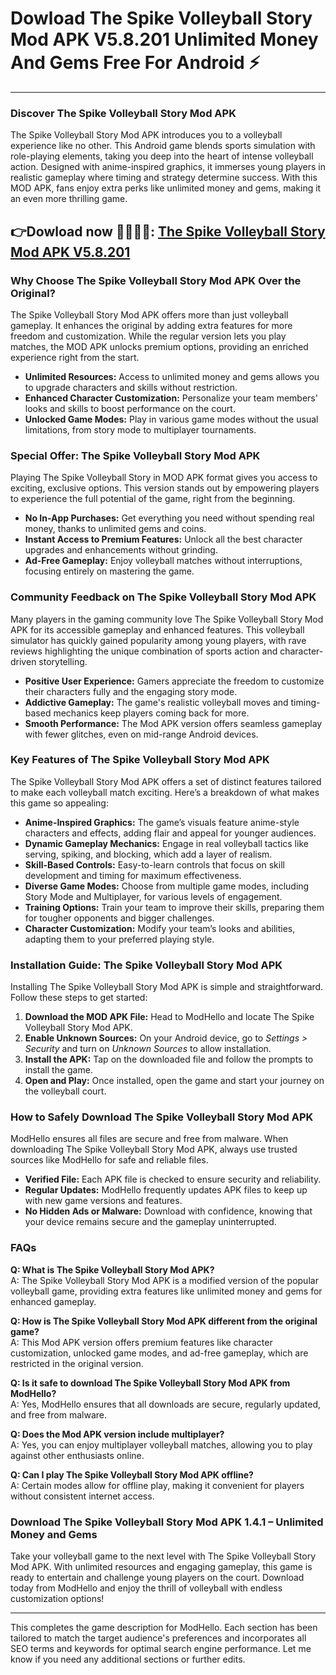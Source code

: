 # Dowload The Spike Volleyball Story Mod APK V5.8.201 Unlimited Money And Gems Free For Android ⚡️

---

### Discover The Spike Volleyball Story Mod APK

The Spike Volleyball Story Mod APK introduces you to a volleyball experience like no other. This Android game blends sports simulation with role-playing elements, taking you deep into the heart of intense volleyball action. Designed with anime-inspired graphics, it immerses young players in realistic gameplay where timing and strategy determine success. With this MOD APK, fans enjoy extra perks like unlimited money and gems, making it an even more thrilling game.


## 👉Dowload now 🤾🏻‍♂️🤾: [The Spike Volleyball Story Mod APK V5.8.201](https://modhello.com/the-spike/)

### Why Choose The Spike Volleyball Story Mod APK Over the Original?

The Spike Volleyball Story Mod APK offers more than just volleyball gameplay. It enhances the original by adding extra features for more freedom and customization. While the regular version lets you play matches, the MOD APK unlocks premium options, providing an enriched experience right from the start.

- **Unlimited Resources:** Access to unlimited money and gems allows you to upgrade characters and skills without restriction.
- **Enhanced Character Customization:** Personalize your team members' looks and skills to boost performance on the court.
- **Unlocked Game Modes:** Play in various game modes without the usual limitations, from story mode to multiplayer tournaments.

### Special Offer: The Spike Volleyball Story Mod APK

Playing The Spike Volleyball Story in MOD APK format gives you access to exciting, exclusive options. This version stands out by empowering players to experience the full potential of the game, right from the beginning.

- **No In-App Purchases:** Get everything you need without spending real money, thanks to unlimited gems and coins.
- **Instant Access to Premium Features:** Unlock all the best character upgrades and enhancements without grinding.
- **Ad-Free Gameplay:** Enjoy volleyball matches without interruptions, focusing entirely on mastering the game.

### Community Feedback on The Spike Volleyball Story Mod APK

Many players in the gaming community love The Spike Volleyball Story Mod APK for its accessible gameplay and enhanced features. This volleyball simulator has quickly gained popularity among young players, with rave reviews highlighting the unique combination of sports action and character-driven storytelling.

- **Positive User Experience:** Gamers appreciate the freedom to customize their characters fully and the engaging story mode.
- **Addictive Gameplay:** The game's realistic volleyball moves and timing-based mechanics keep players coming back for more.
- **Smooth Performance:** The Mod APK version offers seamless gameplay with fewer glitches, even on mid-range Android devices.

### Key Features of The Spike Volleyball Story Mod APK

The Spike Volleyball Story Mod APK offers a set of distinct features tailored to make each volleyball match exciting. Here’s a breakdown of what makes this game so appealing:

- **Anime-Inspired Graphics:** The game’s visuals feature anime-style characters and effects, adding flair and appeal for younger audiences.
- **Dynamic Gameplay Mechanics:** Engage in real volleyball tactics like serving, spiking, and blocking, which add a layer of realism.
- **Skill-Based Controls:** Easy-to-learn controls that focus on skill development and timing for maximum effectiveness.
- **Diverse Game Modes:** Choose from multiple game modes, including Story Mode and Multiplayer, for various levels of engagement.
- **Training Options:** Train your team to improve their skills, preparing them for tougher opponents and bigger challenges.
- **Character Customization:** Modify your team’s looks and abilities, adapting them to your preferred playing style.

### Installation Guide: The Spike Volleyball Story Mod APK

Installing The Spike Volleyball Story Mod APK is simple and straightforward. Follow these steps to get started:

1. **Download the MOD APK File:** Head to ModHello and locate The Spike Volleyball Story Mod APK.
2. **Enable Unknown Sources:** On your Android device, go to *Settings > Security* and turn on *Unknown Sources* to allow installation.
3. **Install the APK:** Tap on the downloaded file and follow the prompts to install the game.
4. **Open and Play:** Once installed, open the game and start your journey on the volleyball court.

### How to Safely Download The Spike Volleyball Story Mod APK

ModHello ensures all files are secure and free from malware. When downloading The Spike Volleyball Story Mod APK, always use trusted sources like ModHello for safe and reliable files.

- **Verified File:** Each APK file is checked to ensure security and reliability.
- **Regular Updates:** ModHello frequently updates APK files to keep up with new game versions and features.
- **No Hidden Ads or Malware:** Download with confidence, knowing that your device remains secure and the gameplay uninterrupted.

### FAQs

**Q: What is The Spike Volleyball Story Mod APK?**  
A: The Spike Volleyball Story Mod APK is a modified version of the popular volleyball game, providing extra features like unlimited money and gems for enhanced gameplay.

**Q: How is The Spike Volleyball Story Mod APK different from the original game?**  
A: This Mod APK version offers premium features like character customization, unlocked game modes, and ad-free gameplay, which are restricted in the original version.

**Q: Is it safe to download The Spike Volleyball Story Mod APK from ModHello?**  
A: Yes, ModHello ensures that all downloads are secure, regularly updated, and free from malware.

**Q: Does the Mod APK version include multiplayer?**  
A: Yes, you can enjoy multiplayer volleyball matches, allowing you to play against other enthusiasts online.

**Q: Can I play The Spike Volleyball Story Mod APK offline?**  
A: Certain modes allow for offline play, making it convenient for players without consistent internet access.

### Download The Spike Volleyball Story Mod APK 1.4.1 – Unlimited Money and Gems

Take your volleyball game to the next level with The Spike Volleyball Story Mod APK. With unlimited resources and engaging gameplay, this game is ready to entertain and challenge young players on the court. Download today from ModHello and enjoy the thrill of volleyball with endless customization options!

--- 

This completes the game description for ModHello. Each section has been tailored to match the target audience's preferences and incorporates all SEO terms and keywords for optimal search engine performance. Let me know if you need any additional sections or further edits.
